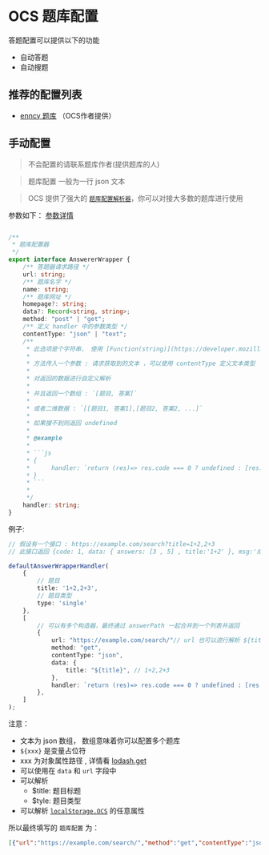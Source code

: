 
# OCS 题库配置
 
答题配置可以提供以下的功能

- 自动答题
- 自动搜题

## 推荐的配置列表

 

- [enncy 题库](https://wk.enncy.cn/tk) （OCS作者提供）




##  手动配置 

> 不会配置的请联系题库作者(提供题库的人)

> 题库配置 一般为一行 json 文本

> OCS 提供了强大的 [`题库配置解析器`](https://github.com/enncy/online-course-script/blob/3.0/packages/scripts/src/browser/common/worker/answer.wrapper.handler.ts)，你可以对接大多数的题库进行使用
  

参数如下：
[参数详情](https://github.com/enncy/online-course-script/blob/3.0/packages/scripts/src/browser/common/worker/answer.wrapper.handler.ts)
```ts

/**
 * 题库配置器
 */
export interface AnswererWrapper {
    /** 答题器请求路径 */
    url: string;
    /** 题库名字 */
    name: string;
    /** 题库网址 */
    homepage?: string;
    data?: Record<string, string>;
    method: "post" | "get";
    /** 定义 handler 中的参数类型 */
    contentType: "json" | "text";
    /**
     * 此选项是个字符串， 使用 [Function(string)](https://developer.mozilla.org/zh-CN/docs/Web/JavaScript/Reference/Global_Objects/Function) 构造方法进行解析生成方法
     *
     * 方法传入一个参数 : 请求获取到的文本 ，可以使用 contentType 定义文本类型
     *
     * 对返回的数据进行自定义解析
     *
     * 并且返回一个数组 : `[题目, 答案]`
     *
     * 或者二维数据 : `[[题目1, 答案1],[题目2, 答案2, ...]`
     *
     * 如果搜不到则返回 undefined
     *
     * @example
     *
     * ```js
     * {
     *      handler: `return (res)=> res.code === 0 ? undefined : [res.question, undefined]`
     * }
     * ```
     *
     */
    handler: string;
}


```

例子: 
```ts
// 假设有一个接口 : https://example.com/search?title=1+2,2+3
// 此接口返回 {code: 1, data: { answers: [3 , 5] , title:'1+2' }, msg:'成功'}

defaultAnswerWrapperHandler(
    {
        // 题目
        title: '1+2,2+3',
        // 题目类型
        type: 'single'
    },
    [
        // 可以有多个构造器，最终通过 answerPath 一起合并到一个列表并返回
        {
            url: "https://example.com/search/"// url 也可以进行解析 ${title} ,
            method: "get",
            contentType: "json",
            data: {
                title: "${title}", // 1+2,2+3
            },
            handler: `return (res)=> res.code === 0 ? undefined : [res.data.title, res.data.answers[0]]`  // 取第一个结果
        },
    ]
); 

```
注意：
- 文本为 json 数组， 数组意味着你可以配置多个题库
- `${xxx}` 是变量占位符 
- xxx 为对象属性路径 , 详情看 [lodash.get](https://www.lodashjs.com/docs/lodash.get)
- 可以使用在 `data` 和 `url` 字段中
- 可以解析 
   - $title: 题目标题
   - $tyle: 题目类型
- 可以解析 [`localStorage.OCS`](https://enncy.github.io/online-course-script/api/#localStorage.OCS) 的任意属性

所以最终填写的 `题库配置` 为： 
```json
[{"url":"https://example.com/search/","method":"get","contentType":"json","data":{"title":"${title}"},"handler":"return (res)=> res.code === 0 ? undefined : [res.data.title, res.data.answers[0]]"}]
```



